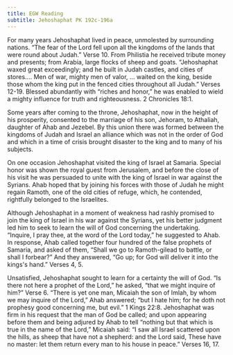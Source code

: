 ```yaml
---
title: EGW Reading
subtitle: Jehoshaphat PK 192c-196a
---
```


For many years Jehoshaphat lived in peace, unmolested by surrounding nations. “The fear of the Lord fell upon all the kingdoms of the lands that were round about Judah.” Verse 10. From Philistia he received tribute money and presents; from Arabia, large flocks of sheep and goats. “Jehoshaphat waxed great exceedingly; and he built in Judah castles, and cities of stores.... Men of war, mighty men of valor, ... waited on the king, beside those whom the king put in the fenced cities throughout all Judah.” Verses 12-19. Blessed abundantly with “riches and honor,” he was enabled to wield a mighty influence for truth and righteousness. 2 Chronicles 18:1.

Some years after coming to the throne, Jehoshaphat, now in the height of his prosperity, consented to the marriage of his son, Jehoram, to Athaliah, daughter of Ahab and Jezebel. By this union there was formed between the kingdoms of Judah and Israel an alliance which was not in the order of God and which in a time of crisis brought disaster to the king and to many of his subjects.

On one occasion Jehoshaphat visited the king of Israel at Samaria. Special honor was shown the royal guest from Jerusalem, and before the close of his visit he was persuaded to unite with the king of Israel in war against the Syrians. Ahab hoped that by joining his forces with those of Judah he might regain Ramoth, one of the old cities of refuge, which, he contended, rightfully belonged to the Israelites.

Although Jehoshaphat in a moment of weakness had rashly promised to join the king of Israel in his war against the Syrians, yet his better judgment led him to seek to learn the will of God concerning the undertaking. “Inquire, I pray thee, at the word of the Lord today,” he suggested to Ahab. In response, Ahab called together four hundred of the false prophets of Samaria, and asked of them, “Shall we go to Ramoth-gilead to battle, or shall I forbear?” And they answered, “Go up; for God will deliver it into the kings's hand.” Verses 4, 5.

Unsatisfied, Jehoshaphat sought to learn for a certainty the will of God. “Is there not here a prophet of the Lord,” he asked, “that we might inquire of him?” Verse 6. “There is yet one man, Micaiah the son of Imlah, by whom we may inquire of the Lord,” Ahab answered; “but I hate him; for he doth not prophesy good concerning me, but evil.” 1 Kings 22:8. Jehoshaphat was firm in his request that the man of God be called; and upon appearing before them and being adjured by Ahab to tell “nothing but that which is true in the name of the Lord,” Micaiah said: “I saw all Israel scattered upon the hills, as sheep that have not a shepherd: and the Lord said, These have no master: let them return every man to his house in peace.” Verses 16, 17.